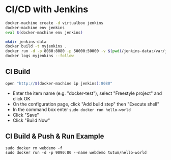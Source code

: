 # CI/CD with Jenkins

```bash
docker-machine create -d virtualbox jenkins
docker-machine env jenkins
eval $(docker-machine env jenkins)
```

```bash
mkdir jenkins-data
docker build -t myjenkins .
docker run -d -p 8080:8080 -p 50000:50000 -v $(pwd)/jenkins-data:/var/jenkins_home -v $(which docker):/usr/bin/docker -v /var/run/docker.sock:/var/run/docker.sock --privileged=true --name myjenkins myjenkins
docker logs myjenkins --follow
```
## CI Build

```bash
open "http://$(docker-machine ip jenkins):8080"
```

* Enter the item name (e.g. "docker-test"), select "Freestyle project" and click OK
* On the configuration page, click "Add build step" then "Execute shell"
* In the command box enter `sudo docker run hello-world`
* Click "Save"
* Click "Build Now"

## CI Build & Push & Run Example

```
sudo docker rm webdemo -f
sudo docker run -d -p 9090:80 --name webdemo tutum/hello-world
```
